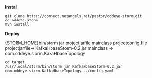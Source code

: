 **Install**

```
git clone https://connect.netangels.net/pastor/oddeye-storm.git
cd oddete-storm
mvn install
```

**Deploy**

{STORM_HOME}bin/storm jar projectjarfile mainclass projectconfig.file
projectjarfile-> KafkaHbaseStorm-0.2.jar mainclass -> com.oddeye.storm.KakaHbaseTopology

```
cd target
/usr/local/storm/bin/storm jar KafkaHbaseStorm-0.2.jar com.oddeye.storm.KafkaHbaseTopology ../config.yaml
```

